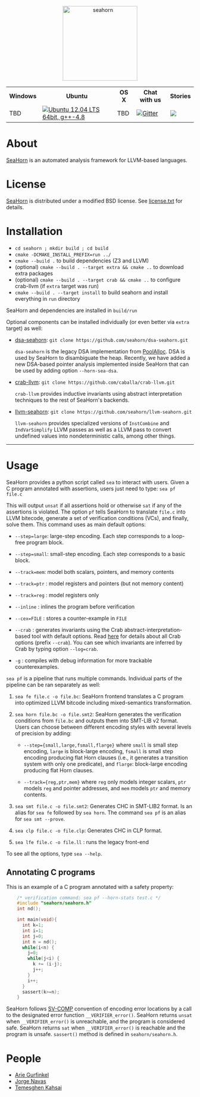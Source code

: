 
<p align=center><a href="https://seahorn.github.io"><img src="https://seahorn.github.io/images/seahorn-logo.png" alt="seahorn" width="200px" height="200px"/></a></p>

<table>
  <tr>
    <th>Windows</th><th>Ubuntu</th><th>OS X</th><th>Chat with us</th><th>Stories</th>
  </tr>
    <td>TBD</td>
    <td><a href="https://travis-ci.org/seahorn/seahorn"><img src="https://travis-ci.org/seahorn/seahorn.svg?branch=master" title="Ubuntu 12.04 LTS 64bit, g++-4.8"/></a></td>
    <td>TBD</td>
    <td><a href="https://gitter.im/seahorn/seahorn?utm_source=badge&utm_medium=badge&utm_campaign=pr-badge"><img src="https://badges.gitter.im/seahorn/seahorn.svg" title="Gitter"/></a></td>
    <td> <a href="http://waffle.io/seahorn/seahorn/"><img src="https://badge.waffle.io/seahorn/seahorn.svg?label=ready&title=Ready"/></a></td>
  </tr>
</table>


# About #

<a href="http://seahorn.github.io/">SeaHorn</a> is an automated analysis framework for LLVM-based languages.

# License #

<a href="http://seahorn.github.io/">SeaHorn</a> is distributed under a modified BSD license. See [license.txt](license.txt) for details.

# Installation #

* `cd seahorn ; mkdir build ; cd build`
* `cmake -DCMAKE_INSTALL_PREFIX=run ../ `
* `cmake --build .` to build dependencies (Z3 and LLVM)
* (optional) `cmake --build . --target extra && cmake ..` to download extra packages
* (optional) `cmake --build . --target crab && cmake ..` to configure crab-llvm (if `extra` target was run)
* `cmake --build . --target install` to build seahorn and install everything in `run` directory

SeaHorn and dependencies are installed in `build/run`

Optional components can be installed individually (or even better via `extra` target) as well:

* [dsa-seahorn](https://github.com/seahorn/dsa-seahorn): `git clone https://github.com/seahorn/dsa-seahorn.git`

  `dsa-seahorn` is the legacy DSA implementation from
  [PoolAlloc](https://llvm.org/svn/llvm-project/poolalloc/). DSA is
  used by SeaHorn to disambiguate the heap. Recently, we have added a
  new DSA-based pointer analysis implemented inside SeaHorn that can
  be used by adding option `--horn-sea-dsa`.

* [crab-llvm](https://github.com/caballa/crab-llvm): `git clone https://github.com/caballa/crab-llvm.git`

  `crab-llvm` provides inductive invariants using abstract
  interpretation techniques to the rest of SeaHorn's backends.

* [llvm-seahorn](https://github.com/seahorn/llvm-seahorn): `git clone https://github.com/seahorn/llvm-seahorn.git`

   `llvm-seahorn` provides specialized versions of `InstCombine` and
   `IndVarSimplify` LLVM passes as well as a LLVM pass to convert
   undefined values into nondeterministic calls, among other things.


___

# Usage #

SeaHorn provides a python script called `sea` to interact with
users. Given a C program annotated with assertions, users just need to
type: `sea pf file.c`

This will output `unsat` if all assertions hold or otherwise `sat` if
any of the assertions is violated. The option `pf` tells SeaHorn to
translate `file.c` into LLVM bitecode, generate a set of verification
conditions (VCs), and finally, solve them. This command uses as main
default options:

- `--step=large`: large-step encoding. Each step corresponds to a
loop-free program block.

- `--step=small`: small-step encoding. Each step corresponds to a
  basic block.

- `--track=mem`: model both scalars, pointers, and memory contents

- `--track=ptr` : model registers and pointers (but not memory content)

- `--track=reg` : model registers only

- `--inline` : inlines the program before verification

- `--cex=FILE` : stores a counter-example in `FILE`

- `--crab` : generates invariants using the Crab
  abstract-interpretation-based tool with default options. Read
  [here](https://github.com/caballa/crab-llvm/tree/master#crab-options)
  for details about all Crab options (prefix `--crab`). You can see
  which invariants are inferred by Crab by typing option `--log=crab`.

- `-g` : compiles with debug information for more trackable
  counterexamples.

`sea pf` is a pipeline that runs multiple commands. Individual parts
of the pipeline can be ran separately as well:

1. `sea fe file.c -o file.bc`: SeaHorn frontend translates a C program
  into optimized LLVM bitcode including mixed-semantics
  transformation.

2. `sea horn file.bc -o file.smt2`: SeaHorn generates the verification
  conditions from `file.bc` and outputs them into SMT-LIB v2 format. Users
  can choose between different encoding styles with several levels of
  precision by adding:

   - `--step={small,large,fsmall,flarge}` where `small` is small step
      encoding, `large` is block-large encoding, `fsmall` is small
      step encoding producing flat Horn clauses (i.e., it generates a
      transition system with only one predicate), and `flarge`:
      block-large encoding producing flat Horn clauses.

   - `--track={reg,ptr,mem}` where `reg` only models integer
      scalars, `ptr` models `reg` and pointer addresses, and `mem`
      models `ptr` and memory contents.

3. `sea smt file.c -o file.smt2`: Generates CHC in SMT-LIB2 format. Is
   an alias for `sea fe` followed by `sea horn`. The command `sea pf`
   is an alias for `sea smt --prove`.

4.  `sea clp file.c -o file.clp`: Generates CHC in CLP format.

5. `sea lfe file.c -o file.ll` : runs the legacy front-end

To see all the options, type `sea --help`.

## Annotating C programs ##

This is an example of a C program annotated with a safety property:
``` c
    /* verification command: sea pf --horn-stats test.c */
    #include "seahorn/seahorn.h"
    int nd();

    int main(void){
      int k=1;
      int i=1;
      int j=0;
      int n = nd();
      while(i<n) {
        j=0;
        while(j<i) {
          k += (i-j);
          j++;
        }
        i++;
      }
      sassert(k>=n);
    }

```
SeaHorn follows [SV-COMP](http://sv-comp.sosy-lab.org) convention of
encoding error locations by a call to the designated error function
`__VERIFIER_error()`. SeaHorn returns `unsat` when
`__VERIFIER_error()` is unreachable, and the program is considered
safe. SeaHorn returns `sat` when `__VERIFIER_error()` is reachable and
the program is unsafe. `sassert()` method is defined in
`seahorn/seahorn.h`.


# People #

* [Arie Gurfinkel](arieg.bitbucket.org)
* [Jorge Navas](http://jorgenavas.github.io/)
* [Temesghen Kahsai](http://www.lememta.info/)
